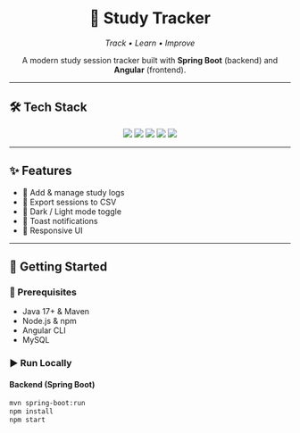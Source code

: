 <h1 align="center">📖 Study Tracker</h1>

<p align="center">
  <em>Track • Learn • Improve</em>  
</p>

<p align="center">
  A modern study session tracker built with <strong>Spring Boot</strong> (backend) and <strong>Angular</strong> (frontend).  
</p>

---

## 🛠 Tech Stack  

<p align="center">
  <img src="https://img.shields.io/badge/Java-17+-red?style=for-the-badge&logo=java" />
  <img src="https://img.shields.io/badge/Spring%20Boot-3.x-green?style=for-the-badge&logo=springboot" />
  <img src="https://img.shields.io/badge/Angular-17-red?style=for-the-badge&logo=angular" />
  <img src="https://img.shields.io/badge/MySQL-Database-blue?style=for-the-badge&logo=mysql" />
  <img src="https://img.shields.io/badge/Bootstrap-5-purple?style=for-the-badge&logo=bootstrap" />
</p>

---

## ✨ Features  

- 📝 Add & manage study logs  
- 📂 Export sessions to CSV  
- 🎨 Dark / Light mode toggle  
- 🔔 Toast notifications  
- 📱 Responsive UI  

---

## 🚀 Getting Started  

### 📌 Prerequisites  

- Java 17+ & Maven  
- Node.js & npm  
- Angular CLI  
- MySQL  

### ▶️ Run Locally  

#### Backend (Spring Boot)  
```bash
mvn spring-boot:run
npm install
npm start

